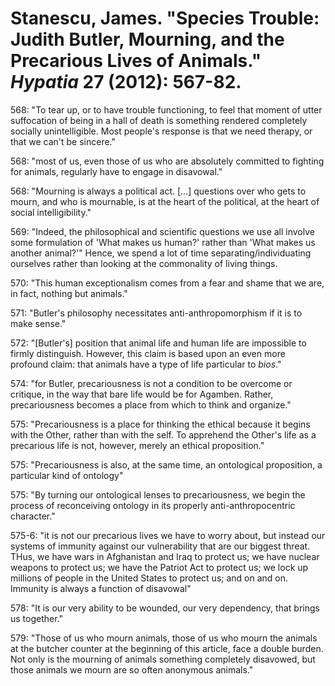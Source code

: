 Stanescu, James. "Species Trouble: Judith Butler, Mourning, and the Precarious Lives of Animals." *Hypatia* 27 (2012): 567-82.
===

568:  "To tear up, or to have trouble functioning, to feel that moment of utter suffocation of being in a hall of death is something rendered completely socially unintelligible. Most people's response is that we need therapy, or that we can't be sincere."

568:  "most of us, even those of us who are absolutely committed to fighting for animals, regularly have to engage in disavowal."

568:  "Mourning is always a political act. [...] questions over who gets to mourn, and who is mournable, is at the heart of the political, at the heart of social intelligibility."

569:  "Indeed, the philosophical and scientific questions we use all involve some formulation of 'What makes us human?' rather than 'What makes us another animal?'" Hence, we spend a lot of time separating/individuating ourselves rather than looking at the commonality of living things.

570:  "This human exceptionalism comes from a fear and shame that we are, in fact, nothing but animals."

571:  "Butler's philosophy necessitates anti-anthropomorphism if it is to make sense."

572:  "[Butler's] position that animal life and human life are impossible to firmly distinguish. However, this claim is based upon an even more profound claim: that animals have a type of life particular to *bios*."

574:  "for Butler, precariousness is not a condition to be overcome or critique, in the way that bare life would be for Agamben. Rather, precariousness becomes a place from which to think and organize."

575:  "Precariousness is a place for thinking the ethical because it begins with the Other, rather than with the self. To apprehend the Other's life as a precarious life is not, however, merely an ethical proposition."

575:  "Precariousness is also, at the same time, an ontological proposition, a particular kind of ontology"

575:  "By turning our ontological lenses to precariousness, we begin the process of reconceiving ontology in its properly anti-anthropocentric character."

575-6:  "it is not our precarious lives we have to worry about, but instead our systems of immunity against our vulnerability that are our biggest threat. THus, we have wars in Afghanistan and Iraq to protect us; we have nuclear weapons to protect us; we have the Patriot Act to protect us; we lock up millions of people in the United States to protect us; and on and on. Immunity is always a function of disavowal"

578:  "It is our very ability to be wounded, our very dependency, that brings us together."

579:  "Those of us who mourn animals, those of us who mourn the animals at the butcher counter at the beginning of this article, face a double burden. Not only is the mourning of animals something completely disavowed, but those animals we mourn are so often anonymous animals."